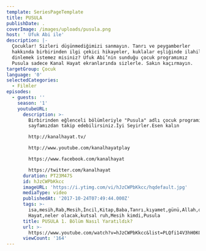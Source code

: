 ```yaml
---
template: SeriesPageTemplate
title: PUSULA
publishDate: .
coverImage: /images/uploads/pusula.png
host: ' Ufuk Abi ile'
description: |-
  Çocuklar! Sizleri düşünmediğimizi sanmayın. Tanrı ve peygamberler
  hakkında birbirinden ilgi çekici hikayeler, kuklalar eşliğinde ilahiler
  dinlemek istemez misiniz? Ufuk Abi’nin sunduğu çocuk programımız
  Pusula sadece Kanal Hayat ekranlarında sizlerle. Sakın kaçırmayın.
targetGroup: Çocuk
language: '0'
selectedCategories:
  - Filmler
episodes:
  - guests: ''
    season: '1'
    youtubeURL:
      description: >-
        Birbirinden eğlenceli bölümleriyle "Pusula" adlı çocuk programını
        sayfamızdan takip edebilirsiniz.İyi Seyirler.Esen kalın

        http://kanalhayat.tv/

        http://www.youtube.com/kanalhayatplay

        https://www.facebook.com/kanalhayat

        https://twitter.com/kanalhayat
      duration: PT23M47S
      id: hJzCWPbKkcc
      imageURL: 'https://i.ytimg.com/vi/hJzCWPbKkcc/hqdefault.jpg'
      mediaType: video
      publishedAt: '2017-10-24T07:49:44.000Z'
      tags: >-
        isa,mesih,Rab,Mesih,İncil,Kitap,Baba,Tanrı,kıyamet,günü,Allah,depresyon,şifa,bereket,Özgürlük,Hastalık,Bunalım,Esenlik,Rahatlık,Mucize,Hristiyanlık,İman,Hz.,İsa,peygamber,İlah,Ruhsal,Protestan,Türk,Hristiyan,Kıyamet,İntihar,Cennet,Cehennem,din,lanet,Cin,Pastör,Kilise,Ahiret,yargı,Kanal
        Hayat,neler olacak,kutsal ruh,Mesih kimdi,Pusula
      title: PUSULA 1. Bölüm Nasıl Yaratıldık?
      url: >-
        https://www.youtube.com/watch?v=hJzCWPbKkcc&list=PLQfi14V3hH0K0IlQk21Diser1nGrsr1Iu&index=1
      viewCount: '164'
---
```


